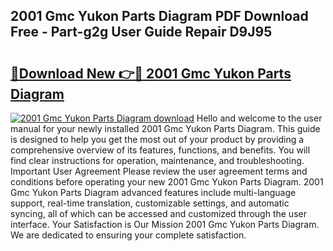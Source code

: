 ## 2001 Gmc Yukon Parts Diagram PDF Download Free - Part-g2g User Guide Repair D9J95

# <h2><a href="http://dfrlfjb.blite.top/?on=2001+Gmc+Yukon+Parts+Diagram">🔗Download New 👉🔴 2001 Gmc Yukon Parts Diagram</a></h2>

[![2001 Gmc Yukon Parts Diagram download](https://i.imgur.com/lujVjoI.png)](http://dfrlfjb.blite.top/?on=2001+Gmc+Yukon+Parts+Diagram)
Hello and welcome to the user manual for your newly installed 2001 Gmc Yukon Parts Diagram. This guide is designed to help you get the most out of your product by providing a comprehensive overview of its features, functions, and benefits. You will find clear instructions for operation, maintenance, and troubleshooting. Important User Agreement Please review the user agreement terms and conditions before operating your new 2001 Gmc Yukon Parts Diagram. 2001 Gmc Yukon Parts Diagram advanced features include multi-language support, real-time translation, customizable settings, and automatic syncing, all of which can be accessed and customized through the user interface. Your Satisfaction is Our Mission 2001 Gmc Yukon Parts Diagram. We are dedicated to ensuring your complete satisfaction.
